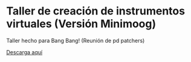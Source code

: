 # Taller de creación de instrumentos virtuales (Versión Minimoog)
Taller hecho para Bang Bang! (Reunión de pd patchers)

[Descarga aquí](https://github.com/MikeMorenoDSP/Workshop-Minimoog-Pd/archive/refs/heads/main.zip)
